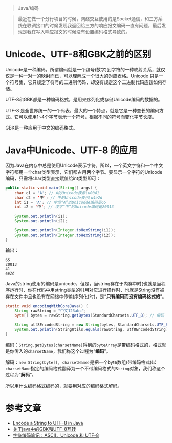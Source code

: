 > Java/编码

> 最近在做一个分行项目的时候，网络交互使用的是Socket通信，和三方系统在联调接口的时候发现我返回给三方的响应报文编码一直有问题，最后发现是我在写入响应报文的时候没有设置编码格式导致的。

# Unicode、UTF-8和GBK之前的区别

Unicode是一种编码，所谓编码就是一个编号(数字)到字符的一种映射关系，就仅仅是一种一对一的映射而已，可以理解成一个很大的对应表格。Unicode 只是一个符号集，它只规定了符号的二进制代码，却没有规定这个二进制代码应该如何存储。

UTF-8和GBK都是一种编码格式，是用来序列化或存储Unicode编码的数据的。

UTF-8 是全世界统一的一个码表，最大的一个特点，就是它是一种变长的编码方式。它可以使用1~4个字节表示一个符号，根据不同的符号而变化字节长度。

GBK是一种应用于中文的编码格式。

# Java中Unicode、UTF-8 的应用

因为Java在内存中总是使用Unicode表示字符，所以，一个英文字符和一个中文字符都用一个char类型表示，它们都占用两个字节。要显示一个字符的Unicode编码，只需将char类型直接赋值给int类型即可：

```java
public static void main(String[] args) {
    char c1 = 'A'; // A的Unicode表示\u0041
    char c2 = '中'; // 中的Unicode表示\u4e2d
    int i1 = 'A'; // 字母“A”的Unicodde编码是65
    int i2 = '中'; // 汉字“中”的Unicode编码是20013

    System.out.println(i1);
    System.out.println(i2);

    System.out.println(Integer.toHexString(i1));
    System.out.println(Integer.toHexString(i2));
}
```

输出：

```
65
20013
41
4e2d
```

Java的string使用的编码是unicode，但是，当string存在于内存中时(也就是当程序运行时、你在代码中用string类型的引用对它进行操作时、也就是String没有被存在文件中且也没有在网络中传输(序列化)时)，是“**只有编码而没有编码格式的**”。

```java
static void encodingWithCoreJava() {
    String rawString = "中文123abc";
    byte[] bytes = rawString.getBytes(StandardCharsets.UTF_8); // 编码

    String utf8EncodedString = new String(bytes, StandardCharsets.UTF_8); // 解码
    System.out.println(StringUtils.equals(rawString, utf8EncodedString));
}
```

编码：`String.getBytes(charsetName)`得到的`byteArray`是带编码格式的，格式就是你传入的`charsetName`，我们称这个过程为“**编码**”。

解码：`new String(byte[], charsetName)`是把一个byte数组(带编码格式)以`charsetName`指定的编码格式翻译为一个不带编码格式的`String`对象，我们称这个过程为“**解码**”。

所以用什么编码格式编码的，就要用对应的编码格式解码。

# 参考文章

* [Encode a String to UTF-8 in Java](https://www.baeldung.com/java-string-encode-utf-8)
* [关于java中的GBK和UTF-8互转](https://www.jianshu.com/p/f4d4d35feaca)
* [字符编码笔记：ASCII，Unicode 和 UTF-8](https://www.ruanyifeng.com/blog/2007/10/ascii_unicode_and_utf-8.html)